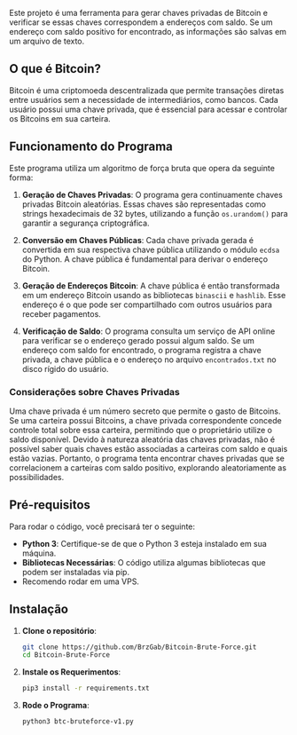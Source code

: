 
Este projeto é uma ferramenta para gerar chaves privadas de Bitcoin e verificar se essas chaves correspondem a endereços com saldo. Se um endereço com saldo positivo for encontrado, as informações são salvas em um arquivo de texto.

## O que é Bitcoin?

Bitcoin é uma criptomoeda descentralizada que permite transações diretas entre usuários sem a necessidade de intermediários, como bancos. Cada usuário possui uma chave privada, que é essencial para acessar e controlar os Bitcoins em sua carteira.

## Funcionamento do Programa

Este programa utiliza um algoritmo de força bruta que opera da seguinte forma:

1. **Geração de Chaves Privadas**: O programa gera continuamente chaves privadas Bitcoin aleatórias. Essas chaves são representadas como strings hexadecimais de 32 bytes, utilizando a função `os.urandom()` para garantir a segurança criptográfica.

2. **Conversão em Chaves Públicas**: Cada chave privada gerada é convertida em sua respectiva chave pública utilizando o módulo `ecdsa` do Python. A chave pública é fundamental para derivar o endereço Bitcoin.

3. **Geração de Endereços Bitcoin**: A chave pública é então transformada em um endereço Bitcoin usando as bibliotecas `binascii` e `hashlib`. Esse endereço é o que pode ser compartilhado com outros usuários para receber pagamentos.

4. **Verificação de Saldo**: O programa consulta um serviço de API online para verificar se o endereço gerado possui algum saldo. Se um endereço com saldo for encontrado, o programa registra a chave privada, a chave pública e o endereço no arquivo `encontrados.txt` no disco rígido do usuário.

### Considerações sobre Chaves Privadas

Uma chave privada é um número secreto que permite o gasto de Bitcoins. Se uma carteira possui Bitcoins, a chave privada correspondente concede controle total sobre essa carteira, permitindo que o proprietário utilize o saldo disponível. Devido à natureza aleatória das chaves privadas, não é possível saber quais chaves estão associadas a carteiras com saldo e quais estão vazias. Portanto, o programa tenta encontrar chaves privadas que se correlacionem a carteiras com saldo positivo, explorando aleatoriamente as possibilidades.

## Pré-requisitos

Para rodar o código, você precisará ter o seguinte:

- **Python 3**: Certifique-se de que o Python 3 esteja instalado em sua máquina.
- **Bibliotecas Necessárias**: O código utiliza algumas bibliotecas que podem ser instaladas via pip.
- Recomendo rodar em uma VPS.

## Instalação

1. **Clone o repositório**:
   ```bash
   git clone https://github.com/BrzGab/Bitcoin-Brute-Force.git
   cd Bitcoin-Brute-Force

2. **Instale os Requerimentos**:
   ```bash
   pip3 install -r requirements.txt
   
3. **Rode o Programa**:
   ```bash
   python3 btc-bruteforce-v1.py
   
